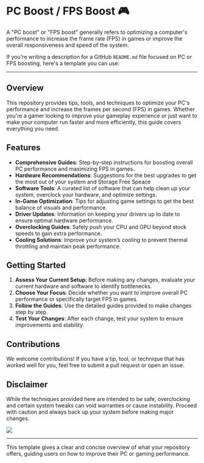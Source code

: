 # PC Boost / FPS Boost 🎮
A "PC boost" or "FPS boost" generally refers to optimizing a computer's performance to increase the frame rate (FPS) in games or improve the overall responsiveness and speed of the system.

If you're writing a description for a GitHub `README.md` file focused on PC or FPS boosting, here's a template you can use:

---
## Overview

This repository provides tips, tools, and techniques to optimize your PC's performance and increase the frames per second (FPS) in games. Whether you're a gamer looking to improve your gameplay experience or just want to make your computer run faster and more efficiently, this guide covers everything you need.

## Features

- **Comprehensive Guides**: Step-by-step instructions for boosting overall PC performance and maximizing FPS in games.
- **Hardware Recommendations**: Suggestions for the best upgrades to get the most out of your system and Storage Free Speace
- **Software Tools**: A curated list of software that can help clean up your system, overclock your hardware, and optimize settings.
- **In-Game Optimization**: Tips for adjusting game settings to get the best balance of visuals and performance.
- **Driver Updates**: Information on keeping your drivers up to date to ensure optimal hardware performance.
- **Overclocking Guides**: Safely push your CPU and GPU beyond stock speeds to gain extra performance.
- **Cooling Solutions**: Improve your system’s cooling to prevent thermal throttling and maintain peak performance.

## Getting Started

1. **Assess Your Current Setup**: Before making any changes, evaluate your current hardware and software to identify bottlenecks.
2. **Choose Your Focus**: Decide whether you want to improve overall PC performance or specifically target FPS in games.
3. **Follow the Guides**: Use the detailed guides provided to make changes step by step.
4. **Test Your Changes**: After each change, test your system to ensure improvements and stability.

## Contributions

We welcome contributions! If you have a tip, tool, or technique that has worked well for you, feel free to submit a pull request or open an issue.

## Disclaimer

While the techniques provided here are intended to be safe, overclocking and certain system tweaks can void warranties or cause instability. Proceed with caution and always back up your system before making major changes.


<img src= "https://www.lagofast.com/_next/static/media/fps-2.af1b4d03.gif">


---

This template gives a clear and concise overview of what your repository offers, guiding users on how to improve their PC or gaming performance.
